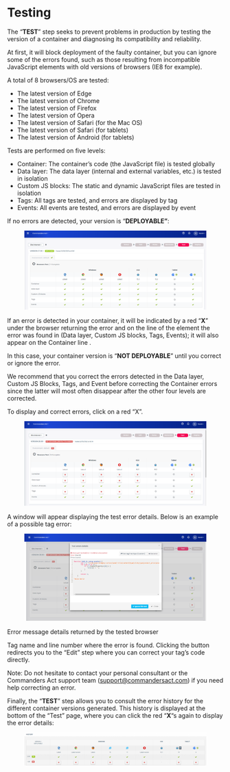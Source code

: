 # Testing

The “**TEST**” step seeks to prevent problems in production by testing the version of a container and diagnosing its compatibility and reliability.

At first, it will block deployment of the faulty container, but you can ignore some of the errors found, such as those resulting from incompatible JavaScript elements with old versions of browsers (IE8 for example).

A total of 8 browsers/OS are tested:

* The latest version of Edge
* The latest version of Chrome
* The latest version of Firefox
* The latest version of Opera
* The latest version of Safari (for the Mac OS)
* &#x20;The latest version of Safari (for tablets)
* The latest version of Android (for tablets)

Tests are performed on five levels:

* Container: The container’s code (the JavaScript file) is tested globally
* Data layer: The data layer (internal and external variables, etc.) is tested in isolation
* Custom JS blocks: The static and dynamic JavaScript files are tested in isolation
* Tags: All tags are tested, and errors are displayed by tag
* Events: All events are tested, and errors are displayed by event

If no errors are detected, your version is “**DEPLOYABLE”**:

<figure><img src="../../../../../../.gitbook/assets/image (108) (1).png" alt=""><figcaption></figcaption></figure>

If an error is detected in your container, it will be indicated by a red “**X**” under the browser returning the error and on the line of the element  the error was found in (Data layer, Custom JS blocks, Tags, Events); it will also appear on the Container line .

In this case, your container version is “**NOT DEPLOYABLE**” until you correct or ignore the error.

We recommend that you correct the errors detected in the Data layer, Custom JS Blocks, Tags, and Event before correcting the Container errors since the latter will most often disappear after the other four levels are corrected.

To display and correct errors, click on a red “X”.

<figure><img src="../../../../../../.gitbook/assets/image (7) (2).png" alt=""><figcaption></figcaption></figure>

A window will appear displaying the test error details. Below is an example of a possible tag error:

<figure><img src="../../../../../../.gitbook/assets/image (31).png" alt=""><figcaption></figcaption></figure>

Error message details returned by the tested browser

Tag name and line number where the error is found. Clicking the button redirects you to the “Edit” step where you can correct your tag’s code directly.

Note: Do not hesitate to contact your personal consultant or the Commanders Act support team (support@commandersact.com) if you need help correcting an error.

Finally, the “**TEST**” step allows you to consult the error history for the different container versions generated. This history is displayed at the bottom of the “Test” page, where you can click the red “**X**“s again to display the error details:

<figure><img src="../../../../../../.gitbook/assets/image (101).png" alt=""><figcaption></figcaption></figure>

